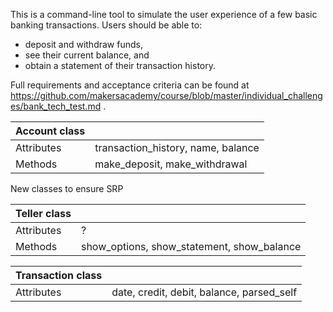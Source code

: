 
This is a command-line tool to simulate the user experience of a few basic banking transactions.
Users should be able to:

- deposit and withdraw funds,
- see their current balance, and
- obtain a statement of their transaction history.

Full requirements and acceptance criteria can be found at https://github.com/makersacademy/course/blob/master/individual_challenges/bank_tech_test.md .

| Account class |                                         |
|---------------|-----------------------------------------|
| Attributes    | transaction_history, name, balance |
| Methods       | make_deposit, make_withdrawal  |

New classes to ensure SRP

| Teller class |                                         |
|---------------|-----------------------------------------|
| Attributes    |  ? |
| Methods       | show_options, show_statement, show_balance |

| Transaction class |                                     |
|---------------|-----------------------------------------|
| Attributes    | date, credit, debit, balance, parsed_self|
